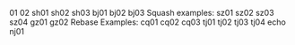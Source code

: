 01
02
sh01
sh02
sh03
bj01
bj02
bj03
Squash examples:
sz01
sz02
sz03
sz04
gz01
gz02
Rebase Examples:
cq01
cq02
cq03
tj01
tj02
tj03
tj04
echo nj01 
